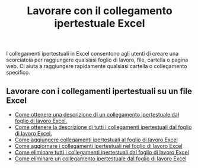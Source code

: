 ﻿---
title: Lavorare con il collegamento ipertestuale Excel
second_title: Aspose.Cells Cloud Documen
type: docs
linktitle: Collegamento ipertestuale
url: /it/hyperlinks/
aliases: [/working-with-hyperlinks/,/working-with-hyperlink/]
keywords: REST API, hyperlinks, spreadsheets, exce
description: "Cells.Cloud API per Excel opera: lavorare con collegamenti ipertestuali su un file Excel"
weight: 100
kwords: Excel, Office Cloud, REST API, Foglio di calcolo, PDF, CSV, Json, Markdown, Collegamenti ipertestuali
---
I collegamenti ipertestuali in Excel consentono agli utenti di creare una scorciatoia per raggiungere qualsiasi foglio di lavoro, file, cartella o pagina web. Ci aiuta a raggiungere rapidamente qualsiasi cartella o collegamento specifico.

## Lavorare con i collegamenti ipertestuali su un file Excel

- [Come ottenere una descrizione di un collegamento ipertestuale dal foglio di lavoro Excel.](/cells/it/hyperlinks/get/)
- [Come ottenere la descrizione di tutti i collegamenti ipertestuali dal foglio di lavoro Excel.](/cells/it/hyperlinks/get-all/)
- [Come aggiungere collegamenti ipertestuali al foglio di lavoro Excel](/cells/it/hyperlinks/add/)
- [Come aggiornare i collegamenti ipertestuali nel foglio di lavoro Excel](/cells/it/hyperlinks/update/)
- [Come eliminare tutti i collegamenti ipertestuali dal foglio di lavoro Excel](/cells/it//hyperlinks/clear/)
- [Come eliminare un collegamento ipertestuale dal foglio di lavoro Excel](/cells/it//hyperlinks/delete/)
